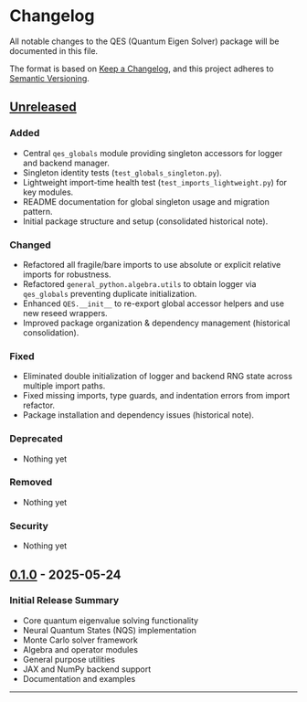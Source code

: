# Changelog

All notable changes to the QES (Quantum Eigen Solver) package will be documented in this file.

The format is based on [Keep a Changelog](https://keepachangelog.com/en/1.0.0/),
and this project adheres to [Semantic Versioning](https://semver.org/spec/v2.0.0.html).

## [Unreleased]

### Added

- Central `qes_globals` module providing singleton accessors for logger and backend manager.
- Singleton identity tests (`test_globals_singleton.py`).
- Lightweight import-time health test (`test_imports_lightweight.py`) for key modules.
- README documentation for global singleton usage and migration pattern.
- Initial package structure and setup (consolidated historical note).

### Changed

- Refactored all fragile/bare imports to use absolute or explicit relative imports for robustness.
- Refactored `general_python.algebra.utils` to obtain logger via `qes_globals` preventing duplicate initialization.
- Enhanced `QES.__init__` to re-export global accessor helpers and use new reseed wrappers.
- Improved package organization & dependency management (historical consolidation).

### Fixed

- Eliminated double initialization of logger and backend RNG state across multiple import paths.
- Fixed missing imports, type guards, and indentation errors from import refactor.
- Package installation and dependency issues (historical note).

### Deprecated

- Nothing yet

### Removed

- Nothing yet

### Security

- Nothing yet

## [0.1.0] - 2025-05-24

### Initial Release Summary

- Core quantum eigenvalue solving functionality
- Neural Quantum States (NQS) implementation
- Monte Carlo solver framework
- Algebra and operator modules
- General purpose utilities
- JAX and NumPy backend support
- Documentation and examples

[Unreleased]: https://github.com/makskliczkowski/QuantumEigenSolver/compare/v0.1.0...HEAD
[0.1.0]: https://github.com/makskliczkowski/QuantumEigenSolver/releases/tag/v0.1.0

------------------------------------------------------------------------------------------------------------------------

<!-- Removed duplicate 0.1.0 section & redundant links to satisfy linters -->
